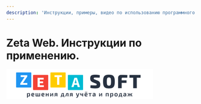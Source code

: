 ```yaml
---
description: 'Инструкции, примеры, видео по использованию программного комплекса Zeta Web'
---
```


# Zeta Web. Инструкции по применению.

![](.gitbook/assets/image23png.png)



